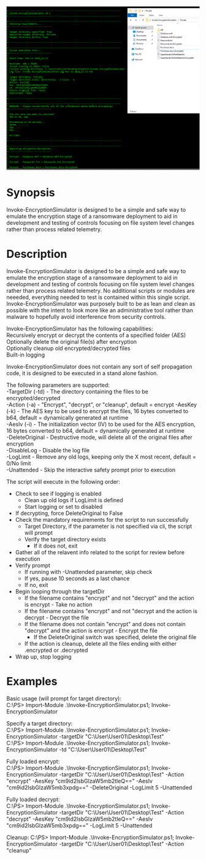 ![Invoke-EncryptionSimulator](https://raw.githubusercontent.com/robwillisinfo/Invoke-EncryptionSimulator/main/Invoke-EncryptionSimulator.png)

# Synopsis
Invoke-EncryptionSimulator is designed to be a simple and safe way to emulate the encryption stage of a  ransomware deployment to aid in development and testing of controls focusing on file system level  changes rather than process related telemetry.

# Description
Invoke-EncryptionSimulator is designed to be a simple and safe way to emulate the encryption stage of a 
ransomware deployment to aid in development and testing of controls focusing on file system level 
changes rather than process related telemetry. No additional scripts or modules are neeeded, everything 
needed to test is contained within this single script. Invoke-EncryptionSimulator was purposely built to 
be as lean and clean as possible with the intent to look more like an administrative tool rather than 
malware to hopefully avoid interference from security controls.

Invoke-EncryptionSimulator has the following capabilities:  
Recursively encrypt or decrypt the contents of a specified folder (AES)  
Optionally delete the original file(s) after encryption  
Optionally cleanup old encrypted/decrypted files  
Built-in logging  

Invoke-EncryptionSimulator does not contain any sort of self propagation code, it is designed to be executed
in a stand alone fashion.

The following parameters are supported:  
-TargetDir (-td) - The directory containing the files to be encrypted/decrypted  
-Action (-a) - "Encrypt", "decrypt", or "cleanup", default = encrypt 
-AesKey (-k) - The AES key to be used to encrypt the files, 16 bytes converted to b64, default = dynamically generated at runtime  
-AesIv (-i) - The initialization vector (IV) to be used for the AES encryption, 16 bytes converted to b64, default = dynamically generated at runtime  
-DeleteOriginal - Destructive mode, will delete all of the original files after encryption  
-DisableLog - Disable the log file  
-LogLimit - Remove any old logs, keeping only the X most recent, default = 0/No limit  
-Unattended - Skip the interactive safety prompt prior to execution  

The script will execute in the following order:

- Check to see if logging is enabled
  - Clean up old logs if LogLimit is defined
  - Start logging or set to disabled 
- If decrypting, force DeleteOriginal to False
- Check the mandatory requirements for the script to run successfully
  - Target Directory, if the parameter is not specified via cli, the script will prompt
  - Verify the target directory exists
    - If it does not, exit
- Gather all of the relavent info related to the script for review before execution
- Verify prompt
  - If running with -Unattended parameter, skip check
  - If yes, pause 10 seconds as a last chance
  - If no, exit
- Begin looping through the targetDir
  - If the filename contains "encrypt" and not "decrypt" and the action is encrypt - Take no action
  - If the filename contains "encrypt" and not "decrypt and the action is decrypt - Decrypt the file
  - If the filename does not contain "encrypt" and does not contain "decrypt" and the action is encrypt - Encrypt the file
    - If the DeleteOriginal switch was specified, delete the original file
  - If the action is cleanup, delete all the files ending with either .encrypted or .decrypted
- Wrap up, stop logging

# Examples

Basic usage (will prompt for target directory):  
C:\PS> Import-Module .\Invoke-EncryptionSimulator.ps1; Invoke-EncryptionSimulator

Specify a target directory:  
C:\PS> Import-Module .\Invoke-EncryptionSimulator.ps1; Invoke-EncryptionSimulator -targetDir "C:\User\User01\Desktop\Test"  
C:\PS> Import-Module .\Invoke-EncryptionSimulator.ps1; Invoke-EncryptionSimulator -td "C:\User\User01\Desktop\Test"  

Fully loaded encrypt:  
C:\PS> Import-Module .\Invoke-EncryptionSimulator.ps1; Invoke-EncryptionSimulator -targetDir "C:\User\User01\Desktop\Test" -Action "encrypt" -AesKey "cm9id2lsbGlzaW5mb2tleQ==" -AesIv "cm9id2lsbGlzaW5mb3xpdg==" -DeleteOriginal -LogLimit 5 -Unattended

Fully loaded decrypt:  
C:\PS> Import-Module .\Invoke-EncryptionSimulator.ps1; Invoke-EncryptionSimulator -targetDir "C:\User\User01\Desktop\Test" -Action "decrypt" -AesKey "cm9id2lsbGlzaW5mb2tleQ==" -AesIv "cm9id2lsbGlzaW5mb3xpdg==" -LogLimit 5 -Unattended

Cleanup:
C:\PS> Import-Module .\Invoke-EncryptionSimulator.ps1; Invoke-EncryptionSimulator -targetDir "C:\User\User01\Desktop\Test" -Action "cleanup"

